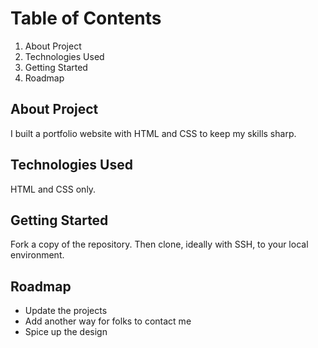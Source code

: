 # Table of Contents

1. About Project
2. Technologies Used
3. Getting Started
4. Roadmap

## About Project

I built a portfolio website with HTML and CSS to keep my skills sharp.

## Technologies Used

HTML and CSS only.

## Getting Started

Fork a copy of the repository. Then clone, ideally with SSH, to your local environment.

## Roadmap

- Update the projects
- Add another way for folks to contact me
- Spice up the design
